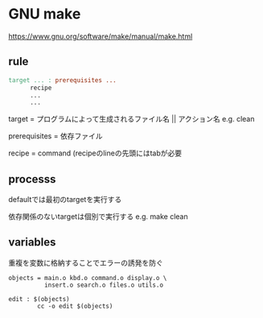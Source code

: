 # GNU make

https://www.gnu.org/software/make/manual/make.html

## rule

```makefile
target ... : prerequisites ...
      recipe
      ...
      ...
```

target = プログラムによって生成されるファイル名 || アクション名 e.g. clean

prerequisites = 依存ファイル

recipe = command (recipeのlineの先頭にはtabが必要

## processs

defaultでは最初のtargetを実行する

依存関係のないtargetは個別で実行する e.g. make clean


## variables

重複を変数に格納することでエラーの誘発を防ぐ

```make
objects = main.o kbd.o command.o display.o \
          insert.o search.o files.o utils.o

edit : $(objects)
        cc -o edit $(objects)
```

